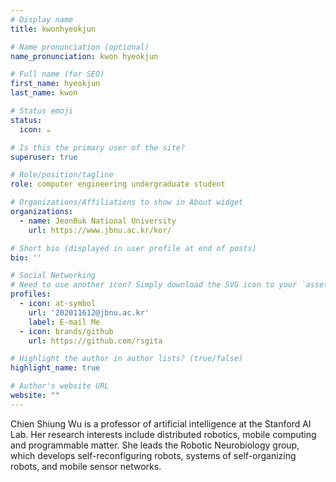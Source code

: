 ```yaml
---
# Display name
title: kwonhyeokjun

# Name pronunciation (optional)
name_pronunciation: kwon hyeokjun

# Full name (for SEO)
first_name: hyeokjun
last_name: kwon

# Status emoji
status:
  icon: ☕️

# Is this the primary user of the site?
superuser: true

# Role/position/tagline
role: computer engineering undergraduate student

# Organizations/Affiliations to show in About widget
organizations:
  - name: JeonBuk National University
    url: https://www.jbnu.ac.kr/kor/

# Short bio (displayed in user profile at end of posts)
bio: ''

# Social Networking
# Need to use another icon? Simply download the SVG icon to your `assets/media/icons/` folder.
profiles:
  - icon: at-symbol
    url: '202011612@jbnu.ac.kr'
    label: E-mail Me
  - icon: brands/github
    url: https://github.com/rsgita

# Highlight the author in author lists? (true/false)
highlight_name: true

# Author's website URL
website: ""
---
```


Chien Shiung Wu is a professor of artificial intelligence at the Stanford AI Lab. Her research interests include
distributed robotics, mobile computing and programmable matter. She leads the Robotic Neurobiology group, which develops
self-reconfiguring robots, systems of self-organizing robots, and mobile sensor networks.
